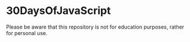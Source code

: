 # 30DaysOfJavaScript
Please be aware that this repository is not for education purposes, rather for personal use.

